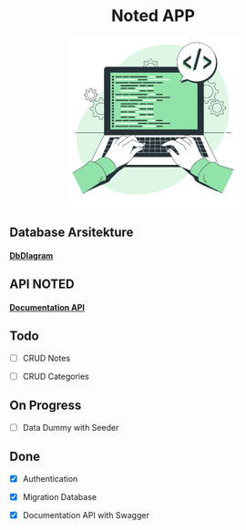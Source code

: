 <h1 align="center">Noted APP</h1>

<p align="center"><a href="#" target="_blank"><img src="https://github.com/iqbaludinm/notes-app/blob/master/thumbnail.png" width="300"></a></p>

##  Database Arsitekture

<h4> <a href="https://dbdiagram.io/d/62ea94c0f31da965e873546a" target="_blank"> DbDIagram</a> </h4>

##  API NOTED

<h4> <a href="http://127.0.0.1:8000/api/documentation" target="_blank"> Documentation API</a> </h4>

##  Todo
- [ ] CRUD Notes 
- [ ] CRUD Categories



## On Progress
- [ ] Data Dummy with Seeder

## Done
- [x] Authentication 
- [x] Migration Database 
- [x] Documentation API with Swagger 

